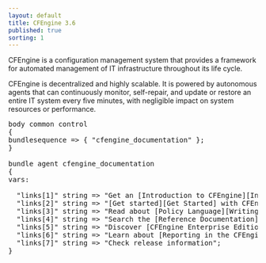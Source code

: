 ```yaml
---
layout: default
title: CFEngine 3.6
published: true
sorting: 1
---
```


CFEngine is a configuration management system that provides a framework for automated management of IT infrastructure throughout its life cycle.

CFEngine is decentralized and highly scalable. It is powered by autonomous agents that can continuously monitor, self-repair, and update or restore an entire IT system every five minutes, with negligible impact on system resources or performance.

<pre>
body common control
{
bundlesequence => { "cfengine_documentation" };
}

bundle agent cfengine_documentation
{
vars:

  "links[1]" string => "Get an [Introduction to CFEngine][Introduction], an [Overview of CFEngine][Overview] and a [Guide to How CFEngine Works][Guide]."; 
  "links[2]" string => "[Get started][Get Started] with CFEngine."; 
  "links[3]" string => "Read about [Policy Language][Writing Policy and Promises] and see some [Examples of Policy Language][Examples]."; 
  "links[4]" string => "Search the [Reference Documentation][Reference]."; 
  "links[5]" string => "Discover [CFEngine Enterprise Edition][CFEngine Enterprise Guide]."; 
  "links[6]" string => "Learn about [Reporting in the CFEngine Misssion Portal][Reporting in Mission Portal]."; 
  "links[7]" string => "Check release information"; 
}
</pre>
















